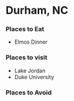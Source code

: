 # Durham, NC

### Places to Eat
- Elmos Dinner

### Places to visit
- Lake Jordan
- Duke University

### Places to Avoid

